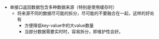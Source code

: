 - 单接口返回数据包含多种数据来源（特别是使用缓存时）
  - 将来源不同的数据尽可能的拆分，尽可能的不要融合在一起，这样的好处有
    - 方便降低key-value中的大value数量
    - 当部分数据需要实时时，容易拆分，即维护性会好。
